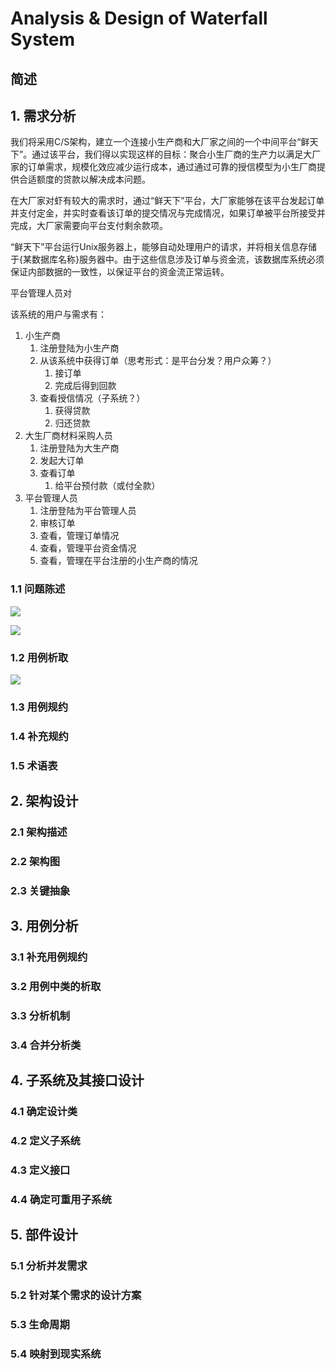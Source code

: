 # Analysis & Design of Waterfall System
## 简述

## 1. 需求分析

我们将采用C/S架构，建立一个连接小生产商和大厂家之间的一个中间平台“鲜天下”。通过该平台，我们得以实现这样的目标：聚合小生厂商的生产力以满足大厂家的订单需求，规模化效应减少运行成本，通过通过可靠的授信模型为小生厂商提供合适额度的贷款以解决成本问题。


在大厂家对虾有较大的需求时，通过“鲜天下”平台，大厂家能够在该平台发起订单并支付定金，并实时查看该订单的提交情况与完成情况，如果订单被平台所接受并完成，大厂家需要向平台支付剩余款项。

“鲜天下”平台运行Unix服务器上，能够自动处理用户的请求，并将相关信息存储于{某数据库名称}服务器中。由于这些信息涉及订单与资金流，该数据库系统必须保证内部数据的一致性，以保证平台的资金流正常运转。

平台管理人员对


该系统的用户与需求有：
1. 小生产商
   1. 注册登陆为小生产商
   1. 从该系统中获得订单（思考形式：是平台分发？用户众筹？）
      1. 接订单
      1. 完成后得到回款
   1. 查看授信情况（子系统？）
      1. 获得贷款
      1. 归还贷款
1. 大生厂商材料采购人员
   1. 注册登陆为大生产商
   1. 发起大订单
   1. 查看订单
      1. 给平台预付款（或付全款）
1. 平台管理人员
   1. 注册登陆为平台管理人员
   1. 审核订单
   1. 查看，管理订单情况
   1. 查看，管理平台资金情况
   1. 查看，管理在平台注册的小生产商的情况


### 1.1 问题陈述

![](https://i.imgur.com/Ey2pFOj.png)

![](https://i.imgur.com/aHluZkF.png)

### 1.2 用例析取

![](https://i.imgur.com/jl4bhNe.png)

### 1.3 用例规约

### 1.4 补充规约

### 1.5 术语表

## 2. 架构设计

### 2.1 架构描述

### 2.2 架构图

### 2.3 关键抽象

## 3. 用例分析

### 3.1 补充用例规约

### 3.2 用例中类的析取

### 3.3 分析机制

### 3.4 合并分析类

## 4. 子系统及其接口设计

### 4.1 确定设计类

### 4.2 定义子系统

### 4.3 定义接口

### 4.4 确定可重用子系统

## 5. 部件设计

### 5.1 分析并发需求

### 5.2 针对某个需求的设计方案

### 5.3 生命周期

### 5.4 映射到现实系统